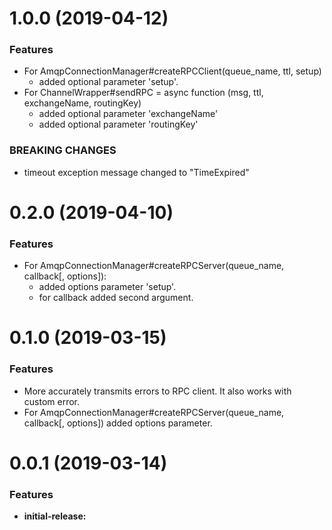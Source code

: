 
<a name="1.0.0"></a>
# 1.0.0 (2019-04-12)

### Features
* For AmqpConnectionManager#createRPCClient(queue_name, ttl, setup)
  - added optional parameter 'setup'.
* For ChannelWrapper#sendRPC = async function (msg, ttl, exchangeName, routingKey)
  - added optional parameter 'exchangeName'
  - added optional parameter 'routingKey'

### BREAKING CHANGES
 - timeout exception message changed to "TimeExpired"

<a name="0.2.0"></a>
# 0.2.0 (2019-04-10)

### Features
* For AmqpConnectionManager#createRPCServer(queue_name, callback[, options]):
  - added options parameter 'setup'.
  - for callback added second argument.

<a name="0.1.0"></a>
# 0.1.0 (2019-03-15)

### Features

* More accurately transmits errors to RPC client. It also works with custom error.
* For AmqpConnectionManager#createRPCServer(queue_name, callback[, options]) added options parameter.

<a name="0.0.1"></a>
# 0.0.1 (2019-03-14)

### Features

* **initial-release:**